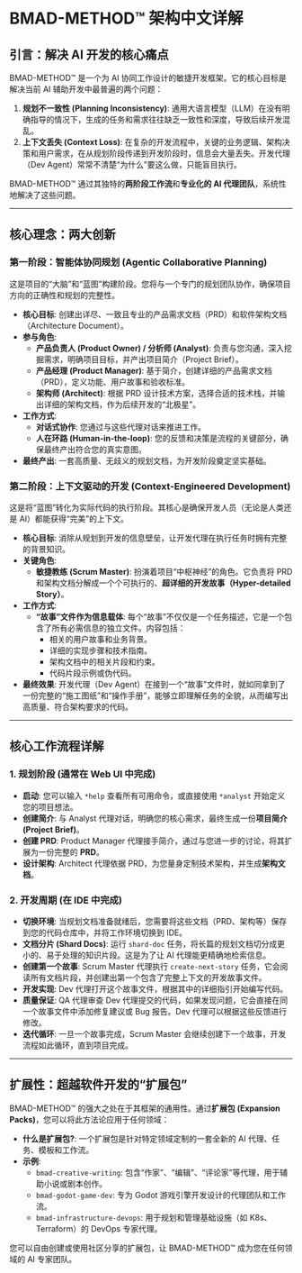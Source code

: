 # BMAD-METHOD™ 架构中文详解

## 引言：解决 AI 开发的核心痛点

BMAD-METHOD™ 是一个为 AI 协同工作设计的敏捷开发框架。它的核心目标是解决当前 AI 辅助开发中最普遍的两个问题：

1.  **规划不一致性 (Planning Inconsistency)**: 通用大语言模型（LLM）在没有明确指导的情况下，生成的任务和需求往往缺乏一致性和深度，导致后续开发混乱。
2.  **上下文丢失 (Context Loss)**: 在复杂的开发流程中，关键的业务逻辑、架构决策和用户需求，在从规划阶段传递到开发阶段时，信息会大量丢失。开发代理（Dev Agent）常常不清楚“为什么”要这么做，只能盲目执行。

BMAD-METHOD™ 通过其独特的**两阶段工作流**和**专业化的 AI 代理团队**，系统性地解决了这些问题。

---

## 核心理念：两大创新

### 第一阶段：智能体协同规划 (Agentic Collaborative Planning)

这是项目的“大脑”和“蓝图”构建阶段。您将与一个专门的规划团队协作，确保项目方向的正确性和规划的完整性。

-   **核心目标**: 创建出详尽、一致且专业的产品需求文档（PRD）和软件架构文档（Architecture Document）。
-   **参与角色**:
    -   **产品负责人 (Product Owner) / 分析师 (Analyst)**: 负责与您沟通，深入挖掘需求，明确项目目标，并产出项目简介（Project Brief）。
    -   **产品经理 (Product Manager)**: 基于简介，创建详细的产品需求文档（PRD），定义功能、用户故事和验收标准。
    -   **架构师 (Architect)**: 根据 PRD 设计技术方案，选择合适的技术栈，并输出详细的架构文档，作为后续开发的“北极星”。
-   **工作方式**:
    -   **对话式协作**: 您通过与这些代理对话来推进工作。
    -   **人在环路 (Human-in-the-loop)**: 您的反馈和决策是流程的关键部分，确保最终产出符合您的真实意图。
-   **最终产出**: 一套高质量、无歧义的规划文档，为开发阶段奠定坚实基础。

### 第二阶段：上下文驱动的开发 (Context-Engineered Development)

这是将“蓝图”转化为实际代码的执行阶段。其核心是确保开发人员（无论是人类还是 AI）都能获得“完美”的上下文。

-   **核心目标**: 消除从规划到开发的信息壁垒，让开发代理在执行任务时拥有完整的背景知识。
-   **关键角色**:
    -   **敏捷教练 (Scrum Master)**: 扮演着项目“中枢神经”的角色。它负责将 PRD 和架构文档分解成一个个可执行的、**超详细的开发故事（Hyper-detailed Story）**。
-   **工作方式**:
    -   **“故事”文件作为信息载体**: 每个“故事”不仅仅是一个任务描述，它是一个包含了所有必需信息的独立文件。内容包括：
        -   相关的用户故事和业务背景。
        -   详细的实现步骤和技术指南。
        -   架构文档中的相关片段和约束。
        -   代码片段示例或伪代码。
-   **最终效果**: 开发代理（Dev Agent）在接到一个“故事”文件时，就如同拿到了一份完整的“施工图纸”和“操作手册”，能够立即理解任务的全貌，从而编写出高质量、符合架构要求的代码。

---

## 核心工作流程详解

### 1. 规划阶段 (通常在 Web UI 中完成)

-   **启动**: 您可以输入 `*help` 查看所有可用命令，或直接使用 `*analyst` 开始定义您的项目想法。
-   **创建简介**: 与 Analyst 代理对话，明确您的核心需求，最终生成一份**项目简介 (Project Brief)**。
-   **创建 PRD**: Product Manager 代理接手简介，通过与您进一步的讨论，将其扩展为一份完整的 **PRD**。
-   **设计架构**: Architect 代理依据 PRD，为您量身定制技术架构，并生成**架构文档**。

### 2. 开发周期 (在 IDE 中完成)

-   **切换环境**: 当规划文档准备就绪后，您需要将这些文档（PRD、架构等）保存到您的代码仓库中，并将工作环境切换到 IDE。
-   **文档分片 (Shard Docs)**: 运行 `shard-doc` 任务，将长篇的规划文档切分成更小的、易于处理的知识片段。这是为了让 AI 代理能更精确地检索信息。
-   **创建第一个故事**: Scrum Master 代理执行 `create-next-story` 任务，它会阅读所有文档片段，并创建出第一个包含了完整上下文的开发故事文件。
-   **开发实现**: Dev 代理打开这个故事文件，根据其中的详细指引开始编写代码。
-   **质量保证**: QA 代理审查 Dev 代理提交的代码，如果发现问题，它会直接在同一个故事文件中添加修复建议或 Bug 报告。Dev 代理可以根据这些反馈进行修改。
-   **迭代循环**: 一旦一个故事完成，Scrum Master 会继续创建下一个故事，开发流程如此循环，直到项目完成。

---

## 扩展性：超越软件开发的“扩展包”

BMAD-METHOD™ 的强大之处在于其框架的通用性。通过**扩展包 (Expansion Packs)**，您可以将此方法论应用于任何领域：

-   **什么是扩展包?**: 一个扩展包是针对特定领域定制的一套全新的 AI 代理、任务、模板和工作流。
-   **示例**:
    -   `bmad-creative-writing`: 包含“作家”、“编辑”、“评论家”等代理，用于辅助小说或剧本创作。
    -   `bmad-godot-game-dev`: 专为 Godot 游戏引擎开发设计的代理团队和工作流。
    -   `bmad-infrastructure-devops`: 用于规划和管理基础设施（如 K8s、Terraform）的 DevOps 专家代理。

您可以自由创建或使用社区分享的扩展包，让 BMAD-METHOD™ 成为您在任何领域的 AI 专家团队。